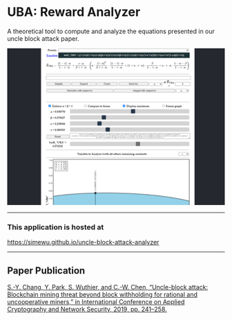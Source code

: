 # UBA: Reward Analyzer
A theoretical tool to compute and analyze the equations presented in our uncle block attack paper.

![](/screenshot.png)

---

### This application is hosted at
https://simewu.github.io/uncle-block-attack-analyzer

---

## Paper Publication

[S.-Y. Chang, Y. Park, S. Wuthier, and C.-W. Chen, “Uncle-block attack: Blockchain mining threat beyond block withholding for rational and uncooperative miners,” in International Conference on Applied Cryptography and Network Security, 2019, pp. 241–258.](https://doi.org/10.1007/978-3-030-21568-2_12)

